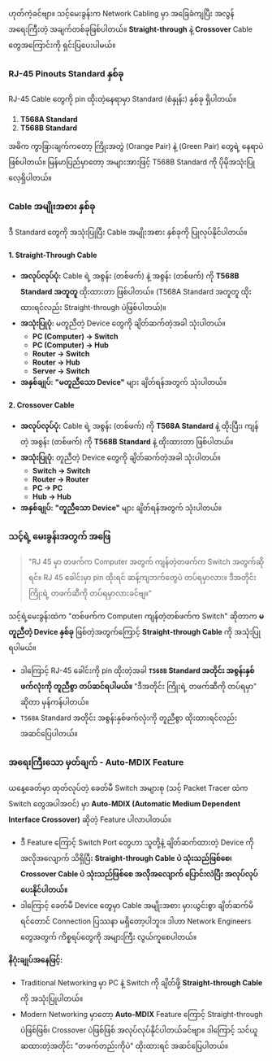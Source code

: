 ဟုတ်ကဲ့ခင်ဗျာ။ သင့်မေးခွန်းက Network Cabling မှာ အခြေခံကျပြီး အလွန်အရေးကြီးတဲ့ အချက်တစ်ခုဖြစ်ပါတယ်။ **Straight-through** နဲ့ **Crossover** Cable တွေအကြောင်းကို ရှင်းပြပေးပါမယ်။

### **RJ-45 Pinouts Standard နှစ်ခု**

RJ-45 Cable တွေကို pin ထိုးတဲ့နေရာမှာ Standard (စံနှုန်း) နှစ်ခု ရှိပါတယ်။

1.  **T568A Standard**
2.  **T568B Standard**

အဓိက ကွာခြားချက်ကတော့ ကြိုးအတွဲ (Orange Pair) နဲ့ (Green Pair) တွေရဲ့ နေရာပဲ ဖြစ်ပါတယ်။ မြန်မာပြည်မှာတော့ အများအားဖြင့် T568B Standard ကို ပိုမိုအသုံးပြုလေ့ရှိပါတယ်။

### **Cable အမျိုးအစား နှစ်ခု**

ဒီ Standard တွေကို အသုံးပြုပြီး Cable အမျိုးအစား နှစ်ခုကို ပြုလုပ်နိုင်ပါတယ်။

#### **1. Straight-Through Cable**

- **အလုပ်လုပ်ပုံ:** Cable ရဲ့ အစွန်း (တစ်ဖက်) နဲ့ အစွန်း (တစ်ဖက်) ကို **T568B Standard အတူတူ** ထိုးထားတာ ဖြစ်ပါတယ်။ (T568A Standard အတူတူ ထိုးထားရင်လည်း Straight-through ပဲဖြစ်ပါတယ်)။
- **အသုံးပြုပုံ:** မတူညီတဲ့ Device တွေကို ချိတ်ဆက်တဲ့အခါ သုံးပါတယ်။
  - **PC (Computer) -> Switch**
  - **PC (Computer) -> Hub**
  - **Router -> Switch**
  - **Router -> Hub**
  - **Server -> Switch**
- **အနှစ်ချုပ်:** **"မတူညီသော Device"** များ ချိတ်ရန်အတွက် သုံးပါတယ်။

#### **2. Crossover Cable**

- **အလုပ်လုပ်ပုံ:** Cable ရဲ့ အစွန်း (တစ်ဖက်) ကို **T568A Standard** နဲ့ ထိုးပြီး၊ ကျန်တဲ့ အစွန်း (တစ်ဖက်) ကို **T568B Standard** နဲ့ ထိုးထားတာ ဖြစ်ပါတယ်။
- **အသုံးပြုပုံ:** တူညီတဲ့ Device တွေကို ချိတ်ဆက်တဲ့အခါ သုံးပါတယ်။
  - **Switch -> Switch**
  - **Router -> Router**
  - **PC -> PC**
  - **Hub -> Hub**
- **အနှစ်ချုပ်:** **"တူညီသော Device"** များ ချိတ်ရန်အတွက် သုံးပါတယ်။

### **သင့်ရဲ့ မေးခွန်းအတွက် အဖြေ**

> "RJ 45 မှာ တဖက်က Computer အတွက် ကျန်တဲ့တဖက်က Switch အတွက်ဆိုရင်။ RJ 45 ခေါင်းမှာ pin ထိုးရင် ဆန့်ကျဘက်တွေပဲ တပ်ရမှာလား။ ဒီအတိုင်း ကြိုးရဲ့ တဖက်ဆီကို တပ်ရမှာလားခင်ဗျ။"

သင့်ရဲ့မေးခွန်းထဲက "တစ်ဖက်က Computer၊ ကျန်တဲ့တစ်ဖက်က Switch" ဆိုတာက **မတူညီတဲ့ Device နှစ်ခု** ဖြစ်တဲ့အတွက်ကြောင့် **Straight-through Cable** ကို အသုံးပြုရပါမယ်။

- ဒါကြောင့် RJ-45 ခေါင်းကို pin ထိုးတဲ့အခါ **`T568B` Standard အတိုင်း အစွန်းနှစ်ဖက်လုံးကို တူညီစွာ တပ်ဆင်ရပါမယ်။** "ဒီအတိုင်း ကြိုးရဲ့ တဖက်ဆီကို တပ်ရမှာ" ဆိုတာ မှန်ကန်ပါတယ်။
- `T568A` Standard အတိုင်း အစွန်းနှစ်ဖက်လုံးကို တူညီစွာ ထိုးထားရင်လည်း အဆင်ပြေပါတယ်။

### **အရေးကြီးသော မှတ်ချက် - Auto-MDIX Feature**

ယနေ့ခေတ်မှာ ထုတ်လုပ်တဲ့ ခေတ်မီ Switch အများစု (သင့် Packet Tracer ထဲက Switch တွေအပါအဝင်) မှာ **Auto-MDIX (Automatic Medium Dependent Interface Crossover)** ဆိုတဲ့ Feature ပါလာပါတယ်။

- ဒီ Feature ကြောင့် Switch Port တွေဟာ သူတို့နဲ့ ချိတ်ဆက်ထားတဲ့ Device ကို အလိုအလျောက် သိရှိပြီး **Straight-through Cable ပဲ သုံးသည်ဖြစ်စေ၊ Crossover Cable ပဲ သုံးသည်ဖြစ်စေ အလိုအလျောက် ပြောင်းလဲပြီး အလုပ်လုပ်ပေးနိုင်ပါတယ်။**
- ဒါကြောင့် ခေတ်မီ Device တွေမှာ Cable အမျိုးအစား မှားယွင်းစွာ ချိတ်ဆက်မိရင်တောင် Connection ပြဿနာ မရှိတော့ပါဘူး။ ဒါဟာ Network Engineers တွေအတွက် ကိစ္စရပ်တွေကို အများကြီး လွယ်ကူစေပါတယ်။

**နိဂုံးချုပ်အနေဖြင့်:**

- Traditional Networking မှာ PC နဲ့ Switch ကို ချိတ်ဖို့ **Straight-through Cable** ကို အသုံးပြုပါတယ်။
- Modern Networking မှာတော့ **Auto-MDIX** Feature ကြောင့် Straight-through ပဲဖြစ်ဖြစ်၊ Crossover ပဲဖြစ်ဖြစ် အလုပ်လုပ်နိုင်ပါတယ်ခင်ဗျာ။ ဒါကြောင့် သင်ယူဆထားတဲ့အတိုင်း "တဖက်တည်းကိုပဲ" ထိုးထားရင် အဆင်ပြေပါတယ်။

